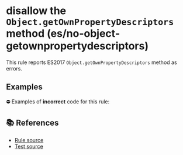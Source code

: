 # disallow the `Object.getOwnPropertyDescriptors` method (es/no-object-getownpropertydescriptors)

This rule reports ES2017 `Object.getOwnPropertyDescriptors` method as errors.

## Examples

⛔ Examples of **incorrect** code for this rule:

<eslint-playground type="bad" code="/*eslint es/no-object-getownpropertydescriptors: error */
const descriptors = Object.getOwnPropertyDescriptors(obj)
" />

## 📚 References

- [Rule source](https://github.com/mysticatea/eslint-plugin-es/blob/v1.4.0/lib/rules/no-object-getownpropertydescriptors.js)
- [Test source](https://github.com/mysticatea/eslint-plugin-es/blob/v1.4.0/tests/lib/rules/no-object-getownpropertydescriptors.js)
